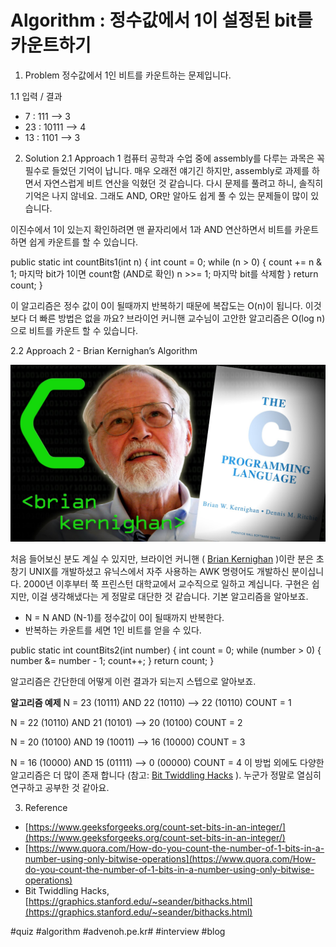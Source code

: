 # Algorithm : 정수값에서 1이 설정된 bit를 카운트하기
1. Problem
정수값에서 1인 비트를 카운트하는 문제입니다.

1.1 입력 / 결과

* 7 : 111 —> 3
* 23 : 10111 —> 4
* 13 : 1101 —> 3

2. Solution
2.1 Approach 1
컴퓨터 공학과 수업 중에 assembly를 다루는 과목은 꼭 필수로 들었던 기억이 납니다. 매우 오래전 얘기긴 하지만, assembly로 과제를 하면서 자연스럽게 비트 연산을 익혔던 것 같습니다.
다시 문제를 풀려고 하니, 솔직히 기억은 나지 않네요. 그래도 AND, OR만 알아도 쉽게 풀 수 있는 문제들이 많이 있습니다.

이진수에서 1이 있는지 확인하려면 맨 끝자리에서 1과 AND 연산하면서 비트를 카운트하면 쉽게 카운트를 할 수 있습니다.

public static int countBits1(int n) {
int count = 0;
while (n > 0) {
count += n & 1; 마지막 bit가 1이면 count함 (AND로 확인)
n >>= 1; 마지막 bit를 삭제함
}
return count;
}

이 알고리즘은 정수 값이 0이 될때까지 반복하기 때문에 복잡도는 O(n)이 됩니다. 이것보다 더 빠른 방법은 없을 까요?
브라이언 커니핸 교수님이 고안한 알고리즘은 O(log n)으로 비트를 카운트 할 수 있습니다.

2.2 Approach 2 - Brian Kernighan’s Algorithm

![](Algorithm%20%20%EC%A0%95%EC%88%98%EA%B0%92%EC%97%90%EC%84%9C%201%EC%9D%B4%20%EC%84%A4%EC%A0%95%EB%90%9C%20bit%EB%A5%BC%20%EC%B9%B4%EC%9A%B4%ED%8A%B8%ED%95%98%EA%B8%B0/image_1.jpeg)

처음 들어보신 분도 계실 수 있지만, 브라이언 커니핸 ( [Brian Kernighan](https://en.wikipedia.org/wiki/Brian_Kernighan) )이란 분은 초창기 UNIX를 개발하셨고 유닉스에서 자주 사용하는 AWK 명령어도 개발하신 분이십니다. 2000년 이후부터 쭉 프린스턴 대학교에서 교수직으로 일하고 계십니다. 구현은 쉽지만, 이걸 생각해냈다는 게 정말로 대단한 것 같습니다. 기본 알고리즘을 알아보죠. 

* N = N AND (N-1)를 정수값이 0이 될때까지 반복한다.
* 반복하는 카운트를 세면 1인 비트를 얻을 수 있다.

public static int countBits2(int number) {
int count = 0;
while (number > 0) {
number &= number - 1;
count++;
}
return count;
}

알고리즘은 간단한데 어떻게 이런 결과가 되는지 스텝으로 알아보죠.

**알고리즘 예제**
N = 23 (10111)
AND 22 (10110) —> 22 (10110)
COUNT = 1

N = 22 (10110)
AND 21 (10101) —> 20 (10100)
COUNT = 2

N = 20 (10100)
AND 19 (10011) —> 16 (10000)
COUNT = 3

N = 16 (10000)
AND 15 (01111) —> 0 (00000)
COUNT = 4
이 방법 외에도 다양한 알고리즘은 더 많이 존재 합니다 (참고: [Bit Twiddling Hacks](https://graphics.stanford.edu/~seander/bithacks.html) ). 누군가 정말로 열심히 연구하고 공부한 것 같아요. 

3. Reference

* [https://www.geeksforgeeks.org/count-set-bits-in-an-integer/](https://www.geeksforgeeks.org/count-set-bits-in-an-integer/)
* [https://www.quora.com/How-do-you-count-the-number-of-1-bits-in-a-number-using-only-bitwise-operations](https://www.quora.com/How-do-you-count-the-number-of-1-bits-in-a-number-using-only-bitwise-operations)
* Bit Twiddling Hacks, [https://graphics.stanford.edu/~seander/bithacks.html](https://graphics.stanford.edu/~seander/bithacks.html)

#quiz #algorithm #advenoh.pe.kr# #interview #blog